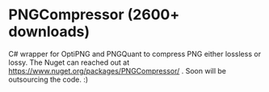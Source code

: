 # PNGCompressor (2600+ downloads)
C# wrapper for OptiPNG and PNGQuant to compress PNG either lossless or lossy.
The Nuget can reached out at https://www.nuget.org/packages/PNGCompressor/ .
Soon will be outsourcing the code. :)
